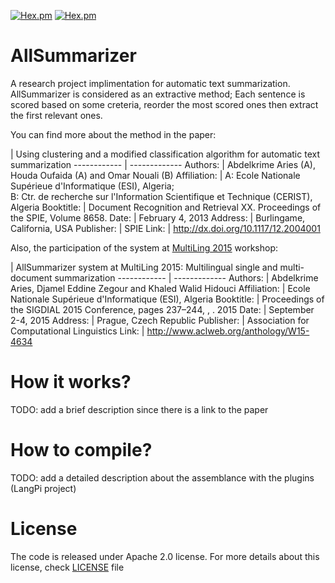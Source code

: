 [![Hex.pm](https://img.shields.io/badge/License-Apache_2-blue.svg?style=plastic)](https://github.com/kariminf/AllSummarizer/blob/master/LICENSE)
[![Hex.pm](https://img.shields.io/badge/Version-2.0.0-blue.svg?style=plastic)](https://github.com/kariminf/AllSummarizer/releases)

AllSummarizer
=============
A research project implimentation for automatic text summarization. 
AllSummarizer is considered as an extractive method;
Each sentence is scored based on some creteria, reorder the most scored ones then extract the first relevant ones.

You can find more about the method in the paper:

 | Using clustering and a modified classification algorithm for automatic text summarization
------------ | -------------
Authors: | Abdelkrime Aries (A), Houda Oufaida (A) and Omar Nouali (B)
Affiliation: | A: Ecole Nationale Supérieue d'Informatique (ESI),  Algeria; <br> B: Ctr. de recherche sur l'Information Scientifique et Technique (CERIST), Algeria
Booktitle: | Document Recognition and Retrieval XX. Proceedings of the SPIE, Volume 8658.
Date: | February 4, 2013
Address: | Burlingame, California, USA
Publisher: | SPIE
Link: | http://dx.doi.org/10.1117/12.2004001

Also, the participation of the system at [MultiLing 2015](http://multiling.iit.demokritos.gr/pages/revision/200) workshop:

 | AllSummarizer system at MultiLing 2015: Multilingual single and multi-document summarization
------------ | -------------
Authors: | Abdelkrime Aries, Djamel Eddine Zegour and Khaled Walid Hidouci
Affiliation: | Ecole Nationale Supérieue d'Informatique (ESI),  Algeria
Booktitle: | Proceedings of the SIGDIAL 2015 Conference, pages 237–244, , . 2015 
Date: | September 2-4, 2015
Address: | Prague, Czech Republic
Publisher: | Association for Computational Linguistics
Link: | http://www.aclweb.org/anthology/W15-4634

# How it works?
TODO: add a brief description since there is a link to the paper

# How to compile?
TODO: add a detailed description about the assemblance with the plugins (LangPi project)

# License
The code is released under Apache 2.0 license. 
For more details about this license, check [LICENSE](./LICENSE) file
